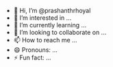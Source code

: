 - 👋 Hi, I’m @prashanthrhoyal
- 👀 I’m interested in ...
- 🌱 I’m currently learning ...
- 💞️ I’m looking to collaborate on ...
- 📫 How to reach me ...
- 😄 Pronouns: ...
- ⚡ Fun fact: ...

<!---
prashanthrhoyal/prashanthrhoyal is a ✨ special ✨ repository because its `README.md` (this file) appears on your GitHub profile.
You can click the Preview link to take a look at your changes.
--->
